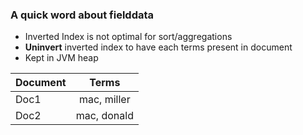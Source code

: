 ### A quick word about **fielddata**

- Inverted Index is not optimal for sort/aggregations
- **Uninvert** inverted index to have each terms present in document
- Kept in JVM heap

<table>
   <thead>
       <tr>
           <th>Document</th>
           <th align="center">Terms</th>
       </tr>
   </thead>
   <tbody>
       <tr>
           <td>Doc1</td>
           <td align="center">mac, miller</td>
       </tr>
       <tr>
           <td>Doc2</td>
           <td align="center">mac, donald</td>
       </tr>
   </tbody>
</table>
